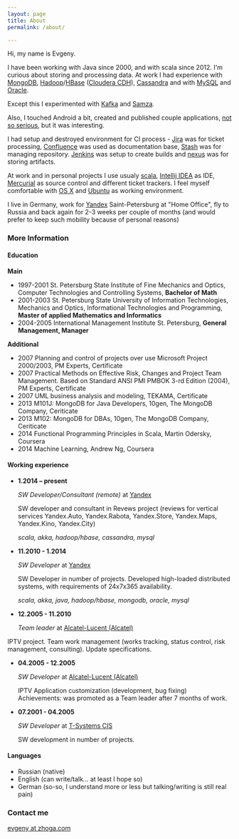 ```yaml
---
layout: page
title: About
permalink: /about/

---
```

Hi, my name is Evgeny.

I have been working with Java since 2000, and with scala since 2012. I'm curious about storing and processing data. At work I had experience with [MongoDB](http://www.mongodb.com/), [Hadoop](https://hadoop.apache.org/)/[HBase](https://hbase.apache.org/) ([Cloudera CDH](http://www.cloudera.com/content/cloudera/en/products-and-services/cdh.html)), [Cassandra](http://cassandra.apache.org/) and with [MySQL](http://www.mysql.com/) and [Oracle](http://www.oracle.com/index.html).

Except this I experimented with [Kafka](http://kafka.apache.org/) and [Samza](http://samza.incubator.apache.org/).

Also, I touched Android a bit, created and published couple applications, [not so serious](https://play.google.com/store/apps/details?id=ru.forteamwork.dfc.a1), but it was interesting.  

I had setup and destroyed environment for CI process - [Jira](https://www.atlassian.com/software/jira) was for ticket processing, [Confluence](https://www.atlassian.com/software/confluence) was used as documentation base, [Stash](https://www.atlassian.com/software/stash) was for managing repository. [Jenkins](http://jenkins-ci.org/) was setup to create builds and [nexus](http://www.sonatype.com/nexus) was for storing artifacts.  

At work and in personal projects I use usualy [scala](http://scala-lang.org/), [Intellij IDEA](https://www.jetbrains.com/idea/) as IDE, [Mercurial](http://mercurial.selenic.com/) as source control and different ticket trackers. I feel myself comfortable with [OS X](https://www.apple.com/osx/) and [Ubuntu](http://www.ubuntu.com/) as working environment.

I live in Germany, work for [Yandex](http://www.yandex.ru/) Saint-Petersburg at "Home Office", fly to Russia and back again for 2-3 weeks per couple of months (and would prefer to keep such mobility because of personal reasons) 

### More Information

#### Education
**Main**

* 1997-2001 St. Petersburg State Institute of Fine Mechanics and Optics, Computer Technologies and Controlling Systems, **Bachelor of Math**
* 2001-2003 St. Petersburg State University of Information Technologies, Mechanics and Optics, Informational Technologies and Programming, **Master of applied Mathematics and Informatics**
* 2004-2005 International Management Institute St. Petersburg, **General Management, Manager**

**Additional**

* 2007 Planning and control of projects over use Microsoft Project 2000/2003, PM Experts, Certificate
* 2007 Practical Methods on Effective Risk, Changes and Project Team Management. Based on Standard ANSI PMI PMBOK 3-rd Edition (2004), PM Experts, Certificate
* 2007 UML business analysis and modeling, TEKAMA, Certificate
* 2013 M101J: MongoDB for Java Developers, 10gen, The MongoDB Company, Ceriticate
* 2013 M102: MongoDB for DBAs, 10gen, The MongoDB Company, Ceriticate
* 2014 Functional Programming Principles in Scala, Martin Odersky, Coursera
* 2014 Machine Learning, Andrew Ng, Coursera
 
#### Working experience
* **1.2014 – present** 

  *SW Developer/Consultant (remote)* at [Yandex](http://www.yandex.ru/) 

  SW developer and consultant in Revews project (reviews for vertical services Yandex.Auto, Yandex.Rabota, Yandex.Store, Yandex.Maps, Yandex.Kino, Yandex.City)
  
  *scala, akka, hadoop/hbase, cassandra, mysql*

* **11.2010 - 1.2014** 
  
  *SW Developer* at [Yandex](http://www.yandex.ru/)

  SW Developer in number of projects. Developed high-loaded distributed systems, with requirements of 24x7x365 availability.

  *scala, akka, java, hadoop/hbase, mongodb, oracle, mysql*

* **12.2005 - 11.2010**

  *Team leader* at [Alcatel-Lucent (Alcatel)](http://www.alcatel-lucent.com/)
  
IPTV project. Team work management (works tracking, status control, risk management, consulting). Update specifications.

* **04.2005 - 12.2005**

  *SW Developer* at [Alcatel-Lucent (Alcatel)](http://www.alcatel-lucent.com/)

  IPTV Application customization (development, bug fixing)Achievements: was promoted as a Team leader after 7 months of work.* **07.2001 - 04.2005**

  *SW Developer* at [T-Systems CIS](http://www.t-systems.ru/)

  SW development in number of projects.

#### Languages
* Russian (native)
* English (can write/talk... at least I hope so)
* German (so-so, I understand more or less but talking/writing is still real pain)

### Contact me

[evgeny at zhoga.com](mailto:evgeny@zhoga.com)
